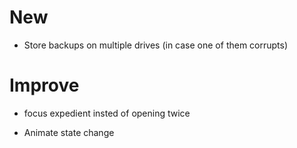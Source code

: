 # New
- Store backups on multiple drives (in case one of them corrupts)

# Improve
- focus expedient insted of opening twice

- Animate state change
